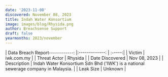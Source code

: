 ```yaml
---
date: '2023-11-08'
discovered: November 08, 2023
title: Indah Water Konsortium
image: images/blog/Rhysida.png
author: Breachsense Support
draft: false
yearmonths: 2023/november
---
```


| Data Breach Report------------:     |:-------------:    | :-----:|
| Victim      | iwk.com.my      | 
| Threat Actor      | Rhysida      | 
| Date Discovered      | Nov 08, 2023      | 
| Description      | Indah Water Konsortium Sdn Bhd ('IWK') is a national sewerage company in Malaysia.      | 
| Leak Size      | Unknown      | 

